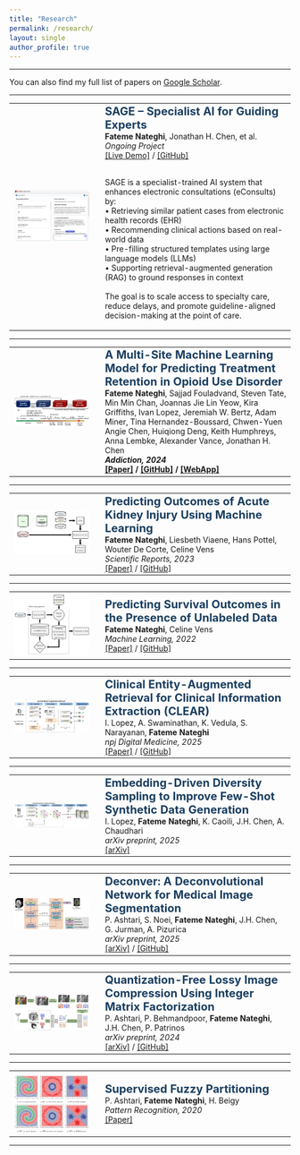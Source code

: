 ```yaml
---
title: "Research"
permalink: /research/
layout: single
author_profile: true
---
```

---

You can also find my full list of papers on
<a href="https://scholar.google.com/citations?user=qg4JyOkAAAAJ&hl=en" target="_blank">Google Scholar</a>.

---
<table><tr>
<td width="30%">
  <img src="/images/sage_demo_fig.png" width="100%" style="border-radius: 8px;">
</td>
<td style="padding-left: 20px;">
  <strong style="color:#1a3e5f; font-size: 20px;">
    SAGE – Specialist AI for Guiding Experts
  </strong><br>
  <strong>Fateme Nateghi</strong>, Jonathan H. Chen, et al.<br>
  <em>Ongoing Project</em><br>
  <a href="https://assist-pc-frontend-1.onrender.com/" target="_blank">[Live Demo]</a> /
  <a href="https://github.com/FatemeNateghi/eConsult-embeddings">[GitHub]</a><br><br>

  SAGE is a specialist-trained AI system that enhances electronic consultations (eConsults) by:<br>
  • Retrieving similar patient cases from electronic health records (EHR)<br>
  • Recommending clinical actions based on real-world data<br>
  • Pre-filling structured templates using large language models (LLMs)<br>
  • Supporting retrieval-augmented generation (RAG) to ground responses in context<br><br>
  The goal is to scale access to specialty care, reduce delays, and promote guideline-aligned decision-making at the point of care.
</td>
</tr></table>

<hr>

<table><tr>
<td width="30%">
  <img src="/images/bup_retention_fig.png" width="100%" style="border-radius: 8px;">
</td>
<td style="padding-left: 20px;">
  <strong style="color:#1a3e5f; font-size: 20px;">
    A Multi-Site Machine Learning Model for Predicting Treatment Retention in Opioid Use Disorder</strong><br>
  <strong>Fateme Nateghi</strong>, Sajjad Fouladvand, Steven Tate, Min Min Chan, Joannas Jie Lin Yeow, Kira Griffiths, Ivan Lopez, Jeremiah W. Bertz, Adam Miner, Tina Hernandez-Boussard, Chwen-Yuen Angie Chen, Huiqiong Deng, Keith Humphreys, Anna Lembke, Alexander Vance, Jonathan H. Chen<br>
  <em><strong>Addiction<strong>, 2024</em><br>
  <a href="https://onlinelibrary.wiley.com/doi/full/10.1111/add.16587">[Paper]</a> /
  <a href="https://github.com/HealthRex/CDSS/tree/master/scripts/OUDTreatmentRetentionVSAttrition">[GitHub]</a> /
  <a href="https://bupnal-attrition-predictor-elfr.onrender.com/">[WebApp]</a>
</td>
</tr></table>

<hr>

<table><tr>
<td width="30%">
  <img src="/images/aki_critically_ill_fig.png" width="100%" style="border-radius: 8px;">
</td>
<td style="padding-left: 20px;">
  <strong style="color:#1a3e5f; font-size: 20px;">
    Predicting Outcomes of Acute Kidney Injury Using Machine Learning
  </strong><br>
  <strong>Fateme Nateghi</strong>, Liesbeth Viaene, Hans Pottel, Wouter De Corte, Celine Vens<br>
  <em>Scientific Reports, 2023</em><br>
  <a href="https://www.nature.com/articles/s41598-023-36782-1">[Paper]</a> /
  <a href="https://github.com/FatemeNateghi/semi-supervised-survival">[GitHub]</a> 
</td>
</tr></table>

<hr>

<table><tr>
<td width="30%">
  <img src="/images/semi_supervised_survival_fig.png" width="100%" style="border-radius: 8px;">
</td>
<td style="padding-left: 20px;">
  <strong style="color:#1a3e5f; font-size: 20px;">
    Predicting Survival Outcomes in the Presence of Unlabeled Data
  </strong><br>
  <strong>Fateme Nateghi</strong>, Celine Vens<br>
  <em>Machine Learning, 2022</em><br>
  <a href="https://link.springer.com/article/10.1007/s10994-022-06257-x">[Paper]</a> /
  <a href="https://github.com/FatemeNateghi/semi-supervised-survival">[GitHub]</a> 
</td>
</tr></table>

<hr>

<table><tr>
<td width="30%">
  <img src="/images/clear_fig.png" width="100%" style="border-radius: 8px;">
</td>
<td style="padding-left: 20px;">
  <strong style="color:#1a3e5f; font-size: 20px;">
    Clinical Entity-Augmented Retrieval for Clinical Information Extraction (CLEAR)</strong><br>
  I. Lopez, A. Swaminathan, K. Vedula, S. Narayanan, <strong>Fateme Nateghi</strong><br>
  <em>npj Digital Medicine, 2025</em><br>
  <a href="https://www.nature.com/articles/s41746-024-01377-1">[Paper]</a> /
  <a href="https://github.com/FatemeNateghi/clear">[GitHub]</a>
</td>
</tr></table>

<hr>

<table><tr>
<td width="30%">
  <img src="/images/diversity_sampling_fig.png" width="100%" style="border-radius: 8px;">
</td>
<td style="padding-left: 20px;">
  <strong style="color:#1a3e5f; font-size: 20px;">
    Embedding-Driven Diversity Sampling to Improve Few-Shot Synthetic Data Generation
  </strong><br>
  I. Lopez, <strong>Fateme Nateghi</strong>, K. Caoili, J.H. Chen, A. Chaudhari<br>
  <em>arXiv preprint, 2025</em><br>
  <a href="https://arxiv.org/abs/2501.11199">[arXiv]</a>
</td>
</tr></table>

<hr>


<table><tr>
<td width="30%">
  <img src="/images/deconver_fig.png" width="100%" style="border-radius: 8px;">
</td>
<td style="padding-left: 20px;">
  <strong style="color:#1a3e5f; font-size: 20px;">
    Deconver: A Deconvolutional Network for Medical Image Segmentation
  </strong><br>
  P. Ashtari, S. Noei, <strong>Fateme Nateghi</strong>, J.H. Chen, G. Jurman, A. Pizurica<br>
  <em>arXiv preprint, 2025</em><br>
  <a href="https://arxiv.org/pdf/2504.00302">[arXiv]</a> /
  <a href="https://github.com/FatemeNateghi/deconver">[GitHub]</a>
</td>
</tr></table>

<hr>

<table><tr>
<td width="30%">
  <img src="/images/imf_compression_fig.png" width="100%" style="border-radius: 8px;">
</td>
<td style="padding-left: 20px;">
  <strong style="color:#1a3e5f; font-size: 20px;">
    Quantization-Free Lossy Image Compression Using Integer Matrix Factorization
  </strong><br>
  P. Ashtari, P. Behmandpoor, <strong>Fateme Nateghi</strong>, J.H. Chen, P. Patrinos<br>
  <em>arXiv preprint, 2024</em><br>
  <a href="https://arxiv.org/abs/2408.12691">[arXiv]</a> / 
  <a href="https://github.com/FatemeNateghi/lrf">[GitHub]</a>
</td>
</tr></table>

<hr>

<table><tr>
<td width="30%">
  <img src="/images/fuzzy_partitioning_fig.png" width="100%" style="border-radius: 8px;">
</td>
<td style="padding-left: 20px;">
  <strong style="color:#1a3e5f; font-size: 20px;">
    Supervised Fuzzy Partitioning
  </strong><br>
  P. Ashtari, <strong>Fateme Nateghi</strong>, H. Beigy<br>
  <em>Pattern Recognition, 2020</em><br>
  <a href="https://www.sciencedirect.com/science/article/abs/pii/S0031320319303164">[Paper]</a>
</td>
</tr></table>

<hr>



